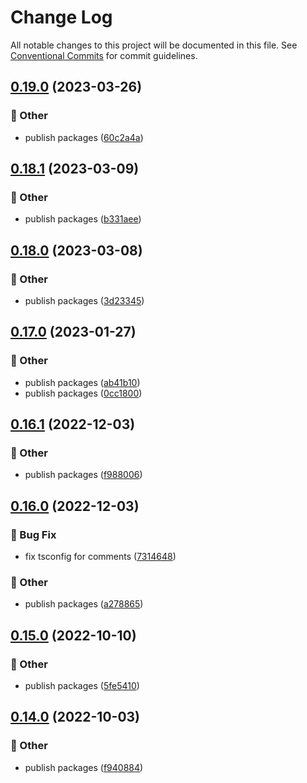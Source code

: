 # Change Log

All notable changes to this project will be documented in this file.
See [Conventional Commits](https://conventionalcommits.org) for commit guidelines.

## [0.19.0](https://github.com/daybrush/infinite-viewer/blob/master/packages/preact-infinite-viewer/compare/preact-infinite-viewer@0.18.1...preact-infinite-viewer@0.19.0) (2023-03-26)


### :mega: Other

* publish packages ([60c2a4a](https://github.com/daybrush/infinite-viewer/blob/master/packages/preact-infinite-viewer/commit/60c2a4a4752b756189bc2cea63e5d6defe1e83f7))



## [0.18.1](https://github.com/daybrush/infinite-viewer/blob/master/packages/preact-infinite-viewer/compare/preact-infinite-viewer@0.18.0...preact-infinite-viewer@0.18.1) (2023-03-09)


### :mega: Other

* publish packages ([b331aee](https://github.com/daybrush/infinite-viewer/blob/master/packages/preact-infinite-viewer/commit/b331aeefc684f815276d0fc4ec05f9955f59cd20))



## [0.18.0](https://github.com/daybrush/infinite-viewer/blob/master/packages/preact-infinite-viewer/compare/preact-infinite-viewer@0.17.0...preact-infinite-viewer@0.18.0) (2023-03-08)


### :mega: Other

* publish packages ([3d23345](https://github.com/daybrush/infinite-viewer/blob/master/packages/preact-infinite-viewer/commit/3d233455960c7afd2515c68ca26e1c00bf5bff1e))



## [0.17.0](https://github.com/daybrush/infinite-viewer/blob/master/packages/preact-infinite-viewer/compare/preact-infinite-viewer@0.16.1...preact-infinite-viewer@0.17.0) (2023-01-27)


### :mega: Other

* publish packages ([ab41b10](https://github.com/daybrush/infinite-viewer/blob/master/packages/preact-infinite-viewer/commit/ab41b100b2da4b3f5021cb843dd0731bbdea4a68))
* publish packages ([0cc1800](https://github.com/daybrush/infinite-viewer/blob/master/packages/preact-infinite-viewer/commit/0cc18007e64be634cc938dae905c78b7321498c3))



## [0.16.1](https://github.com/daybrush/infinite-viewer/blob/master/packages/preact-infinite-viewer/compare/preact-infinite-viewer@0.16.0...preact-infinite-viewer@0.16.1) (2022-12-03)


### :mega: Other

* publish packages ([f988006](https://github.com/daybrush/infinite-viewer/blob/master/packages/preact-infinite-viewer/commit/f98800609ce749dfd28da11af42448c310ef252f))



## [0.16.0](https://github.com/daybrush/infinite-viewer/blob/master/packages/preact-infinite-viewer/compare/preact-infinite-viewer@0.15.0...preact-infinite-viewer@0.16.0) (2022-12-03)


### :bug: Bug Fix

* fix tsconfig for comments ([7314648](https://github.com/daybrush/infinite-viewer/blob/master/packages/preact-infinite-viewer/commit/73146488f0a9308aa4db99a473269ddb744e18af))


### :mega: Other

* publish packages ([a278865](https://github.com/daybrush/infinite-viewer/blob/master/packages/preact-infinite-viewer/commit/a27886520517db13db611cbede6861be1b7f090a))



## [0.15.0](https://github.com/daybrush/infinite-viewer/blob/master/packages/preact-infinite-viewer/compare/preact-infinite-viewer@0.14.0...preact-infinite-viewer@0.15.0) (2022-10-10)


### :mega: Other

* publish packages ([5fe5410](https://github.com/daybrush/infinite-viewer/blob/master/packages/preact-infinite-viewer/commit/5fe5410328336014b62b899bfbdd642768372563))



## [0.14.0](https://github.com/daybrush/infinite-viewer/blob/master/packages/preact-infinite-viewer/compare/preact-infinite-viewer@0.13.2...preact-infinite-viewer@0.14.0) (2022-10-03)


### :mega: Other

* publish packages ([f940884](https://github.com/daybrush/infinite-viewer/blob/master/packages/preact-infinite-viewer/commit/f9408844f99014de30b3e9348541719f9bceef39))
